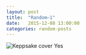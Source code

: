 ```yaml
---
layout: post
title:  "Random—1"
date:   2015-12-08 13:00:00
categories: random-posts
---
```

<img src="http://payload131.cargocollective.com/1/10/325579/4935299/ks1.jpg" alt="Keppsake cover">
Yes
